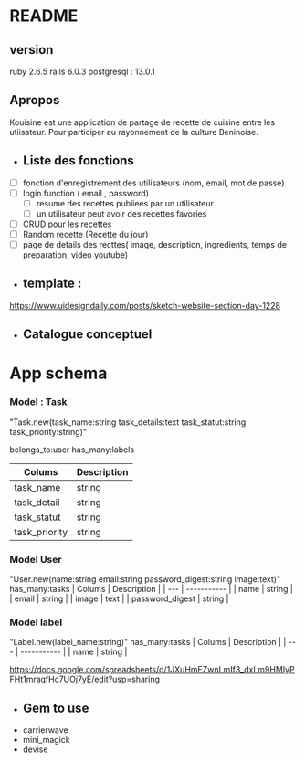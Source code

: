 # README
## version
ruby 2.6.5 rails 6.0.3 postgresql : 13.0.1
## Apropos
Kouisine est une application de partage de recette de cuisine entre les utiisateur. Pour participer au rayonnement de la culture Beninoise.

* ## Liste des fonctions
- [ ] fonction d'enregistrement des utilisateurs (nom, email, mot de passe)
 - [ ] login function ( email , password)
    - [ ] resume des recettes publiees par un utilisateur
    - [ ] un utilisateur peut avoir des recettes favories
- [ ] CRUD pour les recettes
- [ ] Random recette (Recette du jour)
- [ ] page de details des recttes( image, description, ingredients, temps de preparation, video youtube)

* ## template :
https://www.uidesigndaily.com/posts/sketch-website-section-day-1228

* ## Catalogue conceptuel
# App schema
### Model : Task
"Task.new(task_name:string task_details:text task_statut:string task_priority:string)"

belongs_to:user
has_many:labels

| Colums | Description |
| --- | ----------- |
| task_name | string |
| task_detail | string |
| task_statut | string |
| task_priority | string |

### Model User
"User.new(name:string email:string password_digest:string image:text)"
has_many:tasks
| Colums | Description |
| --- | ----------- |
| name | string |
| email | string |
| image | text |
| password_digest | string |

### Model label
"Label.new(label_name:string)"
has_many:tasks
| Colums | Description |
| --- | ----------- |
| name | string |


https://docs.google.com/spreadsheets/d/1JXuHmEZwnLmIf3_dxLm9HMIyPFHt1mraqfHc7UOj7yE/edit?usp=sharing

* ## Gem to use
* carrierwave
* mini_magick
* devise
